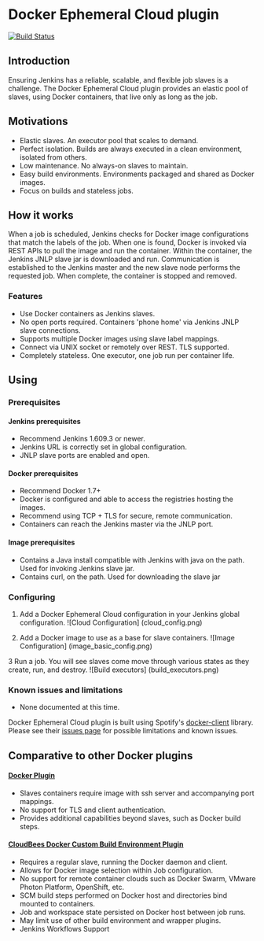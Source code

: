 # Docker Ephemeral Cloud plugin
[![Build Status](https://drone.io/github.com/kmbulebu/docker-ephemeral-cloud/status.png)](https://drone.io/github.com/kmbulebu/docker-ephemeral-cloud/latest)

## Introduction
Ensuring Jenkins has a reliable, scalable, and flexible job slaves is a challenge. The Docker Ephemeral Cloud plugin provides
an elastic pool of slaves, using Docker containers, that live only as long as the job. 

## Motivations
- Elastic slaves. An executor pool that scales to demand.
- Perfect isolation. Builds are always executed in a clean environment, isolated from others.
- Low maintenance. No always-on slaves to maintain.
- Easy build environments. Environments packaged and shared as Docker images.
- Focus on builds and stateless jobs.

## How it works
When a job is scheduled, Jenkins checks for Docker image configurations that match the labels of the job. When one is found,
Docker is invoked via REST APIs to pull the image and run the container. Within the container, the Jenkins JNLP slave jar is
downloaded and run. Communication is established to the Jenkins master and the new slave node performs the requested job. When
complete, the container is stopped and removed.

### Features
- Use Docker containers as Jenkins slaves.
- No open ports required. Containers 'phone home' via Jenkins JNLP slave connections. 
- Supports multiple Docker images using slave label mappings.
- Connect via UNIX socket or remotely over REST. TLS supported.
- Completely stateless. One executor, one job run per container life.

## Using

### Prerequisites
 
#### Jenkins prerequisites
- Recommend Jenkins 1.609.3 or newer.
- Jenkins URL is correctly set in global configuration.
- JNLP slave ports are enabled and open.
 
#### Docker prerequisites
- Recommend Docker 1.7+
- Docker is configured and able to access the registries hosting the images.
- Recommend using TCP + TLS for secure, remote communication.
- Containers can reach the Jenkins master via the JNLP port. 
 
#### Image prerequisites
- Contains a Java install compatible with Jenkins with java on the path. Used for invoking Jenkins slave jar.
- Contains curl, on the path. Used for downloading the slave jar

### Configuring

1. Add a Docker Ephemeral Cloud configuration in your Jenkins global configuration. 
![Cloud Configuration] (cloud_config.png)

2. Add a Docker image to use as a base for slave containers. 
![Image Configuration] (image_basic_config.png)

3 Run a job. You will see slaves come move through various states as they create, run, and destroy.
![Build executors] (build_executors.png)

### Known issues and limitations

- None documented at this time.

Docker Ephemeral Cloud plugin is built using Spotify's [docker-client](https://github.com/spotify/docker-client) library. Please see their [issues page](https://github.com/spotify/docker-client/issues) for possible limitations and known issues.

## Comparative to other Docker plugins

#### [Docker Plugin](https://wiki.jenkins-ci.org/display/JENKINS/Docker+Plugin)
- Slaves containers require image with ssh server and accompanying port mappings.
- No support for TLS and client authentication.
- Provides additional capabilities beyond slaves, such as Docker build steps. 
 
#### [CloudBees Docker Custom Build Environment Plugin](https://wiki.jenkins-ci.org/display/JENKINS/CloudBees+Docker+Custom+Build+Environment+Plugin)
- Requires a regular slave, running the Docker daemon and client.
- Allows for Docker image selection within Job configuration.
- No support for remote container clouds such as Docker Swarm, VMware Photon Platform, OpenShift, etc. 
- SCM build steps performed on Docker host and directories bind mounted to containers.
- Job and workspace state persisted on Docker host between job runs.
- May limit use of other build environment and wrapper plugins. 
- Jenkins Workflows Support 
  
 
